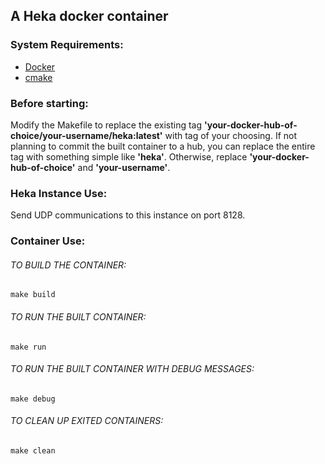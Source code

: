 ## A Heka docker container

### System Requirements:
 - [Docker](http://www.docker.com/)
 - [cmake](http://www.cmake.org/cmake/resources/software.html)

### Before starting:


Modify the Makefile to replace the existing tag **'your-docker-hub-of-choice/your-username/heka:latest'** with tag of your choosing.  If not planning to commit the built container to a hub, you can replace the entire tag with something simple like **'heka'**.  Otherwise, replace **'your-docker-hub-of-choice'** and **'your-username'**.

### Heka Instance Use:
Send UDP communications to this instance on port 8128.

### Container Use:
###### TO BUILD THE CONTAINER:
`make build`

###### TO RUN THE BUILT CONTAINER:
`make run`

###### TO RUN THE BUILT CONTAINER WITH DEBUG MESSAGES:
`make debug`

###### TO CLEAN UP EXITED CONTAINERS:
`make clean`
